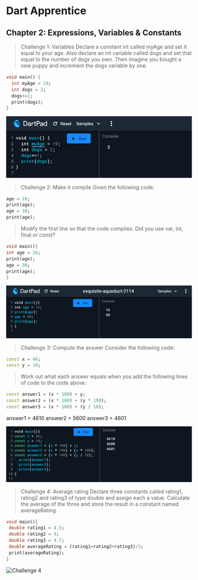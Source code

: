 # Dart Apprentice

## Chapter 2: Expressions, Variables & Constants

> Challenge 1: Variables
Declare a constant int called myAge and set it
equal to your age. Also declare an int variable
called dogs and set that equal to the number of
dogs you own. Then imagine you bought a new
puppy and increment the dogs variable by one.

````dart 
void main() {
  int myAge = 19;
  int dogs = 2;
  dogs+=1;
  print(dogs);
}
````
![Challenge 1](/image_2021-10-07_151559.png)

> Challenge 2: Make it compile
Given the following code:
````dart
age = 16;
print(age);
age = 30;
print(age);
````
> Modify the first line so that the code compiles.
Did you use var, int, final or const?

````dart
void main(){
int age = 16;
print(age);  
age = 30;
print(age);
}
````
![Challenge 2](/image_2021-10-07_152554.png)

> Challenge 3: Compute the answer
Consider the following code:
````dart
const x = 46;
const y = 10;
````
> Work out what each answer equals when you add
the following lines of code to the code above:
````dart
const answer1 = (x * 100) + y;
const answer2 = (x * 100) + (y * 100);
const answer3 = (x * 100) + (y / 10);
````
answer1 = 4610
answer2 = 5600
answer3 = 4601

![Challenge 3](/image_2021-10-07_153154.png)

> Challenge 4: Average rating
Declare three constants called rating1, rating2
and rating3 of type double and assign each a
value. Calculate the average of the three and
store the result in a constant named
averageRating.

````dart
void main(){
 double rating1 = 4.5;
 double rating2 = 4;
 double rating3 = 4.7;
 double averageRating = (rating1+rating2+rating3)/3;
 print(averageRating);
}
````
![Challenge 4 ](/)
